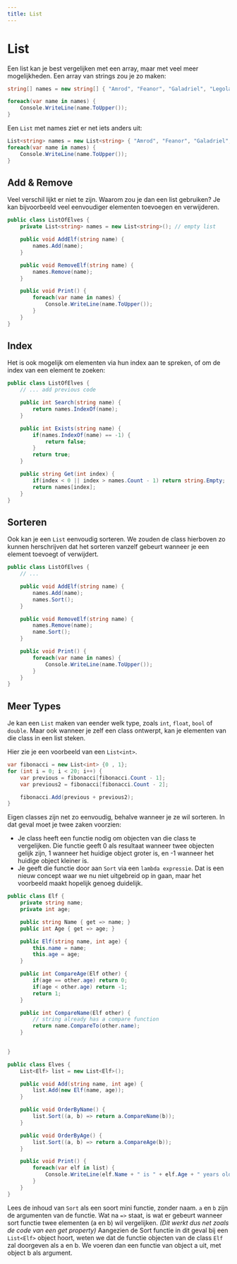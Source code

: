 ```yaml
---
title: List
---
```

# List

Een list kan je best vergelijken met een array, maar met veel meer mogelijkheden. Een array van strings zou je zo maken:

```csharp
string[] names = new string[] { "Amrod", "Feanor", "Galadriel", "Legolas"}; 

foreach(var name in names) {
    Console.WriteLine(name.ToUpper());
}
```

Een `List` met names ziet er net iets anders uit:

```csharp
List<string> names = new List<string> { "Amrod", "Feanor", "Galadriel", "Legolas"}; 
foreach(var name in names) {
    Console.WriteLine(name.ToUpper());
}
```

## Add & Remove
Veel verschil lijkt er niet te zijn. Waarom zou je dan een list gebruiken? Je kan bijvoorbeeld veel eenvoudiger elementen toevoegen en verwijderen.

```csharp
public class ListOfElves {
    private List<string> names = new List<string>(); // empty list

    public void AddElf(string name) {
        names.Add(name);
    }

    public void RemoveElf(string name) {
        names.Remove(name);
    }

    public void Print() {
        foreach(var name in names) {
            Console.WriteLine(name.ToUpper());
        }
    }
}
```

## Index
Het is ook mogelijk om elementen via hun index aan te spreken, of om de index van een element te zoeken:

```csharp
public class ListOfElves {
    // ... add previous code

    public int Search(string name) {
        return names.IndexOf(name);
    }

    public int Exists(string name) {
        if(names.IndexOf(name) == -1) {
            return false;
        }
        return true;
    }

    public string Get(int index) {
        if(index < 0 || index > names.Count - 1) return string.Empty;
        return names[index];
    }
}
```

## Sorteren
Ook kan je een `List` eenvoudig sorteren. We zouden de class hierboven zo kunnen herschrijven dat het sorteren vanzelf gebeurt wanneer je een element toevoegt of verwijdert.

```csharp
public class ListOfElves {
    // ...

    public void AddElf(string name) {
        names.Add(name);
        names.Sort();
    }

    public void RemoveElf(string name) {
        names.Remove(name);
        name.Sort();
    }

    public void Print() {
        foreach(var name in names) {
            Console.WriteLine(name.ToUpper());
        }
    }
}
```

## Meer Types
Je kan een `List` maken van eender welk type, zoals `int`, `float`, `bool` of `double`. Maar ook wanneer je zelf een class ontwerpt, kan je elementen van die class in een list steken.

Hier zie je een voorbeeld van een `List<int>`.

```csharp
var fibonacci = new List<int> {0 , 1};
for (int i = 0; i < 20; i++) {
    var previous = fibonacci[fibonacci.Count - 1];
    var previous2 = fibonacci[fibonacci.Count - 2];

    fibonacci.Add(previous + previous2);
}
```

Eigen classes zijn net zo eenvoudig, behalve wanneer je ze wil sorteren. In dat geval moet je twee zaken voorzien:
- Je class heeft een functie nodig om objecten van die class te vergelijken. Die functie geeft 0 als resultaat wanneer twee objecten gelijk zijn, 1 wanneer het huidige object groter is, en -1 wanneer het huidige object kleiner is.
- Je geeft die functie door aan `Sort` via een `lambda expressie`. Dat is een nieuw concept waar we nu niet uitgebreid op in gaan, maar het voorbeeld maakt hopelijk genoeg duidelijk.

```csharp
public class Elf {
    private string name;
    private int age;

    public string Name { get => name; }
    public int Age { get => age; }

    public Elf(string name, int age) {
        this.name = name;
        this.age = age;
    }

    public int CompareAge(Elf other) {
        if(age == other.age) return 0;
        if(age < other.age) return -1;
        return 1;
    }

    public int CompareName(Elf other) {
        // string already has a compare function
        return name.CompareTo(other.name);
    }

    
}

public class Elves {
    List<Elf> list = new List<Elf>();

    public void Add(string name, int age) {
        list.Add(new Elf(name, age));
    }

    public void OrderByName() {
        list.Sort((a, b) => return a.CompareName(b));
    }

    public void OrderByAge() {
        list.Sort((a, b) => return a.CompareAge(b));
    }

    public void Print() {
        foreach(var elf in list) {
            Console.WriteLine(elf.Name + " is " + elf.Age + " years old.");
        }
    }
}
```

Lees de inhoud van `Sort` als een soort mini functie, zonder naam. `a` en `b` zijn de argumenten van de functie. Wat na `=>` staat, is wat er gebeurt wanneer sort functie twee elementen (a en b) wil vergelijken. _(Dit werkt dus net zoals de code van een get property)_ Aangezien de Sort functie in dit geval bij een `List<Elf>` object hoort, weten we dat de functie objecten van de class `Elf` zal doorgeven als a en b. We voeren dan een functie van object a uit, met object b als argument.